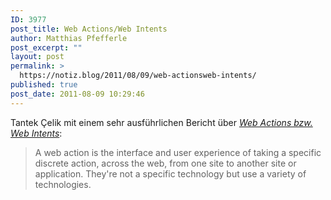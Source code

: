 ```yaml
---
ID: 3977
post_title: Web Actions/Web Intents
author: Matthias Pfefferle
post_excerpt: ""
layout: post
permalink: >
  https://notiz.blog/2011/08/09/web-actionsweb-intents/
published: true
post_date: 2011-08-09 10:29:46
---
```

<!-- wp:paragraph -->
<p>Tantek Çelik mit einem sehr ausführlichen Bericht über <a href="http://tantek.com/2011/220/b1/web-actions-a-new-building-block"><em>Web Actions bzw. Web Intents</em></a>:</p>
<!-- /wp:paragraph -->

<!-- wp:quote -->
<blockquote class="wp-block-quote">
	<p>A web action is the interface and user experience of taking a specific discrete action, across the web, from one site to another site or application. They're not a specific technology but use a variety of technologies.</p>
</blockquote>
<!-- /wp:quote -->